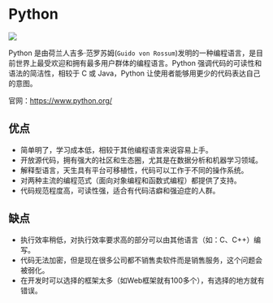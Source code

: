 # Python
![](/python/python-image.svg)


Python 是由荷兰人吉多·范罗苏姆(`Guido von Rossum`)发明的一种编程语言，是目前世界上最受欢迎和拥有最多用户群体的编程语言。Python 强调代码的可读性和语法的简洁性，相较于 C 或 Java，Python 让使用者能够用更少的代码表达自己的意图。

官网：https://www.python.org/

## 优点
- 简单明了，学习成本低，相较于其他编程语言来说容易上手。
- 开放源代码，拥有强大的社区和生态圈，尤其是在数据分析和机器学习领域。
- 解释型语言，天生具有平台可移植性，代码可以工作于不同的操作系统。
- 对两种主流的编程范式（面向对象编程和函数式编程）都提供了支持。
- 代码规范程度高，可读性强，适合有代码洁癖和强迫症的人群。

## 缺点
- 执行效率稍低，对执行效率要求高的部分可以由其他语言（如：C、C++）编写。
- 代码无法加密，但是现在很多公司都不销售卖软件而是销售服务，这个问题会被弱化。
- 在开发时可以选择的框架太多（如Web框架就有100多个），有选择的地方就有错误。